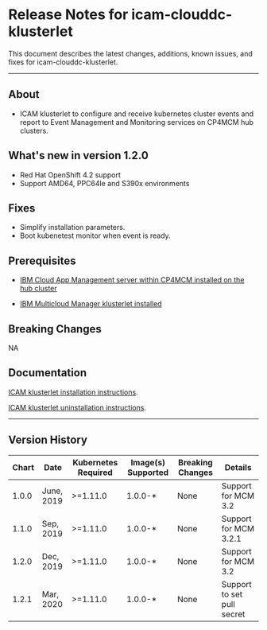 # Release Notes for icam-clouddc-klusterlet
This document describes the latest changes, additions, known issues, and fixes for icam-clouddc-klusterlet.
___
## About
* ICAM klusterlet to configure and receive kubernetes cluster events and report to Event Management and Monitoring services on CP4MCM hub clusters. 

## What's new in version 1.2.0
* Red Hat OpenShift 4.2 support 
* Support AMD64, PPC64le and S390x environments

## Fixes
* Simplify installation parameters.
* Boot kubenetest monitor when event is ready.

## Prerequisites
* [IBM Cloud App Management server within CP4MCM installed on the hub cluster](https://www.ibm.com/support/knowledgecenter/SSFC4F_1.2.0/kc_welcome_cloud_pak.html)

* [IBM Multicloud Manager klusterlet installed](https://www.ibm.com/support/knowledgecenter/SSFC4F_1.2.0/mcm/installing/install_k8s_cloud.html)


## Breaking Changes
NA

## Documentation
[ICAM klusterlet installation instructions](https://www.ibm.com/support/knowledgecenter/SS8G7U_19.4.0/com.ibm.app.mgmt.doc/content/install_mcm_klusterlet.html?cp=SSFC4F_1.2.0).

[ICAM klusterlet uninstallation instructions](https://www.ibm.com/support/knowledgecenter/SS8G7U_19.4.0/com.ibm.app.mgmt.doc/content/uninstall_mcm_klusterlet.html?cp=SSFC4F_1.2.0).

___
## Version History
| Chart | Date | Kubernetes Required | Image(s) Supported | Breaking Changes | Details |
| ----- | ---- | ------------ | ------------------ | ---------------- | ------- |
| 1.0.0 | June, 2019 | >=1.11.0 | 1.0.0-* | None | Support for MCM 3.2 |
| 1.1.0 | Sep, 2019 | >=1.11.0 | 1.0.0-* | None | Support for MCM 3.2.1 |
| 1.2.0 | Dec, 2019 | >=1.11.0 | 1.0.0-* | None | Support for MCM 3.2 |
| 1.2.1 | Mar, 2020 | >=1.11.0 | 1.0.0-* | None | Support to set pull secret |
